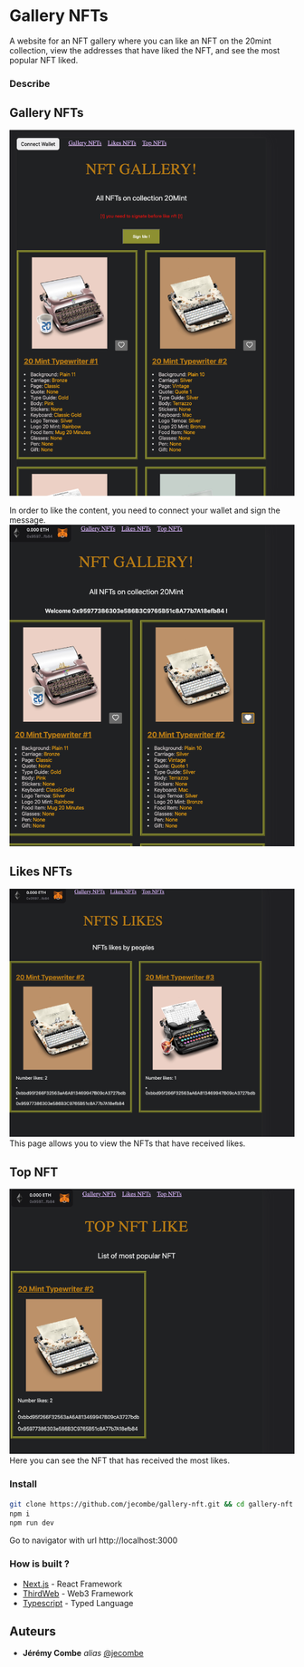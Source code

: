 # Gallery NFTs

A website for an NFT gallery where you can like an NFT on the 20mint collection, view the addresses that have liked the NFT, and see the most popular NFT liked.

### Describe

## Gallery NFTs
![My Image](readmeImg/home.png)

 In order to like the content, you need to connect your wallet and sign the message.
 ![My Image](readmeImg/welcome.png)

 
## Likes NFTs
![My Image](readmeImg/likes.png)
This page allows you to view the NFTs that have received likes.

## Top NFT
![My Image](readmeImg/top.png)
Here you can see the NFT that has received the most likes.

### Install

```bash
git clone https://github.com/jecombe/gallery-nft.git && cd gallery-nft
npm i
npm run dev
```
Go to navigator with url http://localhost:3000

### How is built ?

* [Next.js](https://nextjs.org/) - React Framework
* [ThirdWeb](https://thirdweb.com/) - Web3 Framework
* [Typescript](https://www.typescriptlang.org/) - Typed Language

## Auteurs
* **Jérémy Combe** _alias_ [@jecombe](https://github.com/jecombe)
